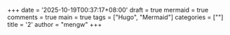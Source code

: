 +++
date = '2025-10-19T00:37:17+08:00'
draft = true
mermaid = true
comments = true
main = true
tags = ["Hugo", "Mermaid"]
categories = [""]
title = '2'
author = "mengw"
+++
